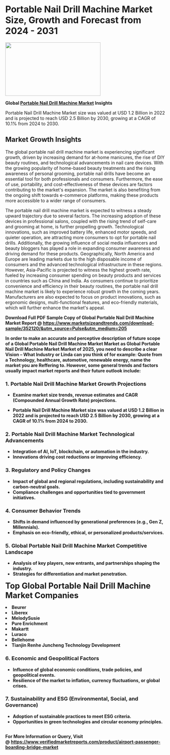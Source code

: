 <H1>Portable Nail Drill Machine Market Size, Growth and Forecast from 2024 - 2031</H1><img class="aligncenter size-medium wp-image-584254" src="https://thirdeyenews.in/wp-content/uploads/2024/09/Global-Market-Research-300x168.jpeg" alt="" width="300" height="168" /><p><strong>Global&nbsp;<a href="https://www.marketsizeandtrends.com/download-sample/352120/&amp;utm_source=Pulse&amp;utm_medium=205">Portable Nail Drill Machine Market</a> Insights</strong></p><p>Portable Nail Drill Machine Market size was valued at USD 1.2 Billion in 2022 and is projected to reach USD 2.5 Billion by 2030, growing at a CAGR of 10.1% from 2024 to 2030.</p><p><h2>Market Growth Insights</h2> <p>The global portable nail drill machine market is experiencing significant growth, driven by increasing demand for at-home manicures, the rise of DIY beauty routines, and technological advancements in nail care devices. With the growing popularity of home-based beauty treatments and the rising awareness of personal grooming, portable nail drills have become an essential tool for both professionals and consumers. Furthermore, the ease of use, portability, and cost-effectiveness of these devices are factors contributing to the market's expansion. The market is also benefiting from the ongoing shift towards e-commerce platforms, making these products more accessible to a wider range of consumers.</p> <p><strong></strong></p> <p>The portable nail drill machine market is expected to witness a steady upward trajectory due to several factors. The increasing adoption of these devices in professional salons, coupled with the rising trend of self-care and grooming at home, is further propelling growth. Technological innovations, such as improved battery life, enhanced motor speeds, and quieter operation, are attracting more consumers to opt for portable nail drills. Additionally, the growing influence of social media influencers and beauty bloggers has played a role in expanding consumer awareness and driving demand for these products. Geographically, North America and Europe are leading markets due to the high disposable income of consumers and the advanced technological infrastructure in these regions. However, Asia-Pacific is projected to witness the highest growth rate, fueled by increasing consumer spending on beauty products and services in countries such as China and India. As consumers continue to prioritize convenience and efficiency in their beauty routines, the portable nail drill machine market is likely to experience robust growth in the coming years. Manufacturers are also expected to focus on product innovations, such as ergonomic designs, multi-functional features, and eco-friendly materials, which will further enhance the market's appeal. <p><strong></p><p><span class=""><strong>Download Full PDF Sample Copy of Global Portable Nail Drill Machine Market Report</strong> @ <a href="https://www.marketsizeandtrends.com/download-sample/352120/&amp;utm_source=Pulse&amp;utm_medium=205" target="_blank">https://www.marketsizeandtrends.com/download-sample/352120/&amp;utm_source=Pulse&amp;utm_medium=205</a></span></p><p>In order to make an accurate and perceptive description of future scope of a Global&nbsp;Portable Nail Drill Machine Market Market as Global&nbsp;Portable Nail Drill Machine Market Market of 2025, you need to describe a clear Vision &ndash; What Industry or Linda can you think of for example: Quote from a Technology, healthcare, automotive, renewable energy, name the market you are Reffering to. However, some general trends and factors usually impact market reports and their future outlook include:</p><h3>1.&nbsp;<strong>Portable Nail Drill Machine Market Growth Projections</strong></h3><ul><li>Examine market size trends, revenue estimates and CAGR (Compounded Annual Growth Rate) projections.</li><li><p>Portable Nail Drill Machine Market size was valued at USD 1.2 Billion in 2022 and is projected to reach USD 2.5 Billion by 2030, growing at a CAGR of 10.1% from 2024 to 2030.</p></li></ul><h3>2.&nbsp;<strong>Portable Nail Drill Machine Market Technological Advancements</strong></h3><ul><li>Integration of AI, IoT, blockchain, or automation in the industry.</li><li>Innovations driving cost reductions or improving efficiency.</li></ul><h3>3.&nbsp;<strong>Regulatory and Policy Changes</strong></h3><ul><li>Impact of global and regional regulations, including sustainability and carbon-neutral goals.</li><li>Compliance challenges and opportunities tied to government initiatives.</li></ul><h3>4.&nbsp;<strong>Consumer Behavior Trends</strong></h3><ul><li>Shifts in demand influenced by generational preferences (e.g., Gen Z, Millennials).</li><li>Emphasis on eco-friendly, ethical, or personalized products/services.</li></ul><h3>5.&nbsp;<strong>Global Portable Nail Drill Machine Market Competitive Landscape</strong></h3><ul><li>Analysis of key players, new entrants, and partnerships shaping the industry.</li><li>Strategies for differentiation and market penetration.</li></ul><p data-pm-slice="1 1 []"><span style="color: inherit; font-family: inherit; font-size: 25px;">Top Global Portable Nail Drill Machine Market Companies</span></p><div class="" data-test-id=""><p><li>Beurer</li><li> Liberex</li><li> MelodySusie</li><li> Pure Enrichment</li><li> Makartt</li><li> Luraco</li><li> Bellehome</li><li> Tianjin Renhe Juncheng Technology Development</li></p></div><h3>6.&nbsp;<strong>Economic and Geopolitical Factors</strong></h3><ul><li>Influence of global economic conditions, trade policies, and geopolitical events.</li><li>Resilience of the market to inflation, currency fluctuations, or global crises.</li></ul><h3>7.&nbsp;<strong>Sustainability and ESG (Environmental, Social, and Governance)</strong></h3><ul><li>Adoption of sustainable practices to meet ESG criteria.</li><li>Opportunities in green technologies and circular economy principles.</li></ul><h2><strong style="font-size: 14px;">For More Information or Query, Visit @&nbsp;</strong><a style="background-color: #ffffff; font-size: 14px;" href="https://www.marketsizeandtrends.com/report/portable-nail-drill-machine-market/" target="_blank">https://www.verifiedmarketreports.com/product/airport-passenger-boarding-bridge-market</a></h2>
